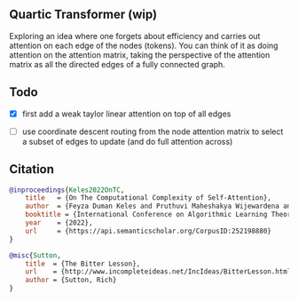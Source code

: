 ## Quartic Transformer (wip)

Exploring an idea where one forgets about efficiency and carries out attention on each edge of the nodes (tokens). You can think of it as doing attention on the attention matrix, taking the perspective of the attention matrix as all the directed edges of a fully connected graph.

## Todo

- [x] first add a weak taylor linear attention on top of all edges

- [ ] use coordinate descent routing from the node attention matrix to select a subset of edges to update (and do full attention across)

## Citation

```bibtex
@inproceedings{Keles2022OnTC,
    title   = {On The Computational Complexity of Self-Attention},
    author  = {Feyza Duman Keles and Pruthuvi Maheshakya Wijewardena and Chinmay Hegde},
    booktitle = {International Conference on Algorithmic Learning Theory},
    year    = {2022},
    url     = {https://api.semanticscholar.org/CorpusID:252198880}
}
```

```bibtex
@misc{Sutton,
    title  = {The Bitter Lesson},
    url    = {http://www.incompleteideas.net/IncIdeas/BitterLesson.html},
    author = {Sutton, Rich}
}
```
